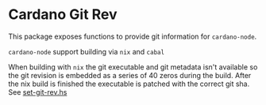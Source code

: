 # Cardano Git Rev

This package exposes functions to provide git information for `cardano-node`.

`cardano-node` support building via `nix` and `cabal`

When building with `nix` the git executable and git metadata isn't available so the
git revision is embedded as a series of 40 zeros during the build. After the nix build
is finished the executable is patched with the correct git sha. See [set-git-rev.hs][set-git-rev.hs]

[set-git-rev.hs]: https://github.com/input-output-hk/iohk-nix/blob/master/overlays/haskell-nix-extra/utils/set-git-rev.hs
